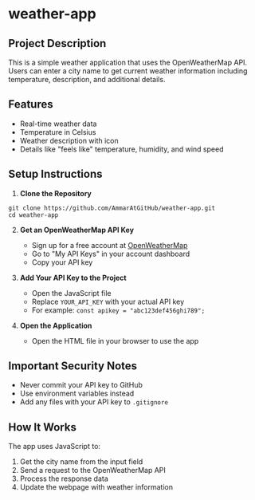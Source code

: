 # weather-app

## Project Description
This is a simple weather application that uses the OpenWeatherMap API. Users can enter a city name to get current weather information including temperature, description, and additional details.

## Features
- Real-time weather data
- Temperature in Celsius
- Weather description with icon
- Details like "feels like" temperature, humidity, and wind speed

## Setup Instructions

1. **Clone the Repository**
```
git clone https://github.com/AmmarAtGitHub/weather-app.git
cd weather-app
```

2. **Get an OpenWeatherMap API Key**
   * Sign up for a free account at [OpenWeatherMap](https://openweathermap.org/)
   * Go to "My API Keys" in your account dashboard
   * Copy your API key

3. **Add Your API Key to the Project**
   * Open the JavaScript file
   * Replace `YOUR_API_KEY` with your actual API key
   * For example: `const apikey = "abc123def456ghi789";`

4. **Open the Application**
   * Open the HTML file in your browser to use the app

## Important Security Notes
  * Never commit your API key to GitHub
  * Use environment variables instead
  * Add any files with your API key to `.gitignore`

## How It Works
The app uses JavaScript to:
1. Get the city name from the input field
2. Send a request to the OpenWeatherMap API
3. Process the response data
4. Update the webpage with weather information
